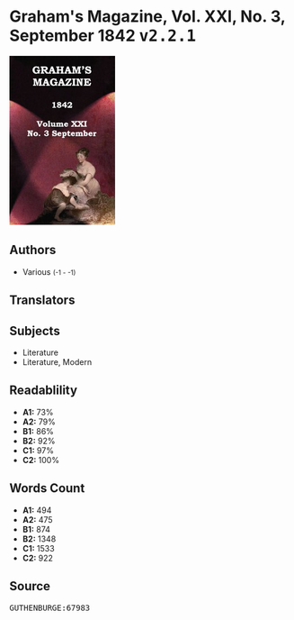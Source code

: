 # Graham's Magazine, Vol. XXI, No. 3, September 1842 <kbd>v2.2.1</kbd>

![](./cover.medium.jpg "")

## Authors


 - Various <small>(-1 - -1)</small>

## Translators



## Subjects


 - Literature
 - Literature, Modern

## Readablility


 - **A1:** 73%
 - **A2:** 79%
 - **B1:** 86%
 - **B2:** 92%
 - **C1:** 97%
 - **C2:** 100%

## Words Count


 - **A1:** 494
 - **A2:** 475
 - **B1:** 874
 - **B2:** 1348
 - **C1:** 1533
 - **C2:** 922

## Source


<kbd>GUTHENBURGE:67983</kbd>
